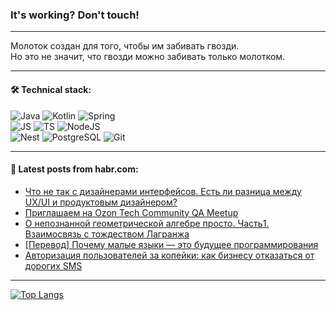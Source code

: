### It's working? Don't touch!

---
Молоток создан для того, чтобы им забивать гвозди. <br>
Но это не значит, что гвозди можно забивать только молотком.

---

#### 🛠️ Technical stack:

![Java](https://img.shields.io/badge/Java-informational?logo=Oracle&style=flat&logoColor=white&color=FF4500)
![Kotlin](https://img.shields.io/badge/Kotlin-informational?logo=Kotlin&style=flat&logoColor=white&color=774D97)
![Spring](https://img.shields.io/badge/SpringBoot-informational?logo=SpringBoot&style=flat&logoColor=white&color=6DB33F) <br>
![JS](https://img.shields.io/badge/JS-informational?logo=javaScript&style=flat&logoColor=black&color=F7Df1E)
![TS](https://img.shields.io/badge/TypeScript-informational?logo=typeScript&style=flat&logoColor=black&color=0667A8)
![NodeJS](https://img.shields.io/badge/NodeJS-informational?logo=node.js&style=flat&logoColor=white&color=70A760) <br>
![Nest](https://img.shields.io/badge/NestJS-informational?logo=NestJS&style=flat&logoColor=white&color=E0234E)
![PostgreSQL](https://img.shields.io/badge/PostgreSQL-informational?logo=PostgreSQL&style=flat&logoColor=white&color=DAA520)
![Git](https://img.shields.io/badge/Git-informational?logo=git&style=flat&logoColor=white&color=778899)

___

#### 💬 Latest posts from habr.com:

<!-- BLOG-POST-LIST:START -->
- [Что не так с дизайнерами интерфейсов. Есть ли разница между UX/UI и продуктовым дизайнером?](https://habr.com/ru/articles/761320/?utm_source=habrahabr&utm_medium=rss&utm_campaign=761320)
- [Приглашаем на Ozon Tech Community QA Meetup](https://habr.com/ru/companies/ozontech/articles/761056/?utm_source=habrahabr&utm_medium=rss&utm_campaign=761056)
- [О непознанной геометрической алгебре просто. Часть1. Взаимосвязь с тождеством Лагранжа](https://habr.com/ru/articles/761300/?utm_source=habrahabr&utm_medium=rss&utm_campaign=761300)
- [[Перевод] Почему малые языки — это будущее программирования](https://habr.com/ru/companies/ncloudtech/articles/761098/?utm_source=habrahabr&utm_medium=rss&utm_campaign=761098)
- [Авторизация пользователей за копейки: как бизнесу отказаться от дорогих SMS](https://habr.com/ru/companies/newtel/articles/761276/?utm_source=habrahabr&utm_medium=rss&utm_campaign=761276)
<!-- BLOG-POST-LIST:END -->

---
[![Top Langs](https://github-readme-stats-git-master-advtsetting-gmailcom.vercel.app/api/top-langs/?username=zloylis&langs_count=10&hide_title=false&title_color=e6edf3&size_weight=0.5&count_weight=0.5&layout=compact&hide_border=true&theme=dracula)](https://github.com/zloylis)

<!-- ![GitHub stats](https://github-readme-stats-git-master-advtsetting-gmailcom.vercel.app/api?username=zloylis&show_icons=true&hide_border=true&theme=dracula&hide_title=true&include_all_commits=true&count_private=true&hide=contribs&hide_rank=true) -->
